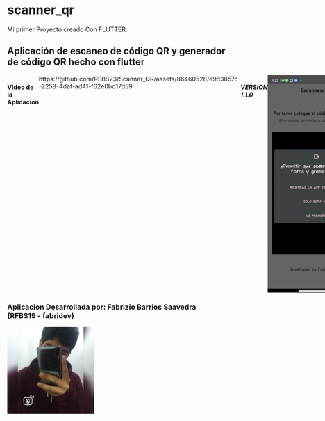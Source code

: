 # scanner_qr

Mi primer Proyecto creado Con FLUTTER.

## Aplicación de escaneo de código QR y generador de código QR hecho con flutter

<div style="display: flex;">
  <h4>Video de la Aplicacion</h4>
  https://github.com/RFBS23/Scanner_QR/assets/86460528/e9d3857c-2258-4daf-ad41-f62e0bd17d59
  <br>
  <h5>VERSION 1.1.0</h5>
  <img src="reame/parte12.jpg" alt="version 1.1" style="margin-right: 10px; width: 250px; height: 500px;">
  <img src="reame/parte6.2.png" alt="version 1.1" style="margin-right: 10px; width: 250px; height: 500px;">
  <img src="reame/parte8.png" alt="version 1.1" style="margin-right: 10px; width: 250px; height: 500px;">
  <br>
  <img src="reame/parte9.png" alt="version 1.1" style="margin-right: 10px; width: 250px; height: 500px;">
  <img src="reame/parte10.png" alt="version 1.1" style="margin-right: 10px; width: 250px; height: 500px;">
  <img src="reame/parte11.png" alt="version 1.1" style="margin-right: 10px; width: 250px; height: 500px;">
  <h5>VERSION 1.0.0</h5>
  <img src="reame/parte1.png" alt="version 1" style="margin-right: 10px; width: 250px; height: 500px;">
  <img src="reame/parte2.png" alt="version 1" style="margin-right: 10px; width: 250px; height: 500px;">
  <img src="reame/parte3.png" alt="version 1" style="margin-right: 10px; width: 250px; height: 500px;">
  <br>
  <img src="reame/parte4.png" alt="version 1" style="margin-right: 10px; width: 250px; height: 500px;">
  <img src="reame/parte5.png" alt="version 1" style="margin-right: 10px; width: 250px; height: 500px;">
  <img src="reame/parte6.1.png" alt="version 1" style="margin-right: 10px; width: 250px; height: 500px;">
</div>
<h3><b>Aplicacion Desarrollada por:</b> Fabrizio Barrios Saavedra (RFBS19 - fabridev)</h3>
<img src="reame/foter.jpg" width="200" alt="avatar">
